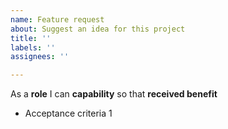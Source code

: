 ```yaml
---
name: Feature request
about: Suggest an idea for this project
title: ''
labels: ''
assignees: ''

---
```


As a **role** I can **capability** so that **received benefit**

- Acceptance criteria 1
